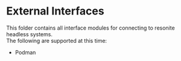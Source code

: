 # External Interfaces

This folder contains all interface modules for connecting to resonite headless systems.\
The following are supported at this time:

- Podman
